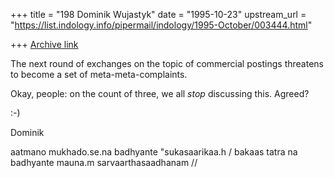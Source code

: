 +++
title = "198 Dominik Wujastyk"
date = "1995-10-23"
upstream_url = "https://list.indology.info/pipermail/indology/1995-October/003444.html"

+++
[Archive link](https://list.indology.info/pipermail/indology/1995-October/003444.html)

The next round of exchanges on the topic of commercial postings threatens
to become a set of meta-meta-complaints.

Okay, people: on the count of three, we all *stop* discussing this.  Agreed?

:-)

Dominik

aatmano mukhado.se.na badhyante "sukasaarikaa.h /
bakaas tatra na badhyante mauna.m sarvaarthasaadhanam //






